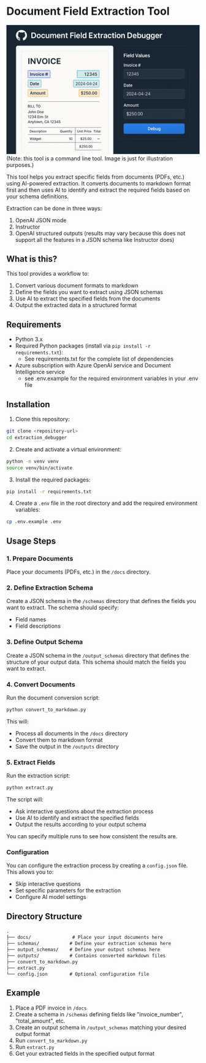 # Document Field Extraction Tool

![Document Field Extraction Tool Architecture](image.png)
(Note: this tool is a command line tool. Image is just for illustration purposes.)

This tool helps you extract specific fields from documents (PDFs, etc.) using AI-powered extraction. It converts documents to markdown format first and then uses AI to identify and extract the required fields based on your schema definitions.

Extraction can be done in three ways:

1. OpenAI JSON mode
2. Instructor
3. OpenAI structured outputs (results may vary because this does not support all the features in a JSON schema like Instructor does)

## What is this?

This tool provides a workflow to:
1. Convert various document formats to markdown
2. Define the fields you want to extract using JSON schemas
3. Use AI to extract the specified fields from the documents
4. Output the extracted data in a structured format

## Requirements

- Python 3.x
- Required Python packages (install via `pip install -r requirements.txt`):
  - See requirements.txt for the complete list of dependencies
- Azure subscription with Azure OpenAI service and Document Intelligence service
  - see .env.example for the required environment variables in your .env file

## Installation

1. Clone this repository:
```bash
git clone <repository-url>
cd extraction_debugger
```

2. Create and activate a virtual environment:

```bash
python -m venv venv
source venv/bin/activate
```

3. Install the required packages:
```bash
pip install -r requirements.txt
```

4. Create a `.env` file in the root directory and add the required environment variables:
```bash
cp .env.example .env
```

## Usage Steps

### 1. Prepare Documents
Place your documents (PDFs, etc.) in the `/docs` directory.

### 2. Define Extraction Schema
Create a JSON schema in the `/schemas` directory that defines the fields you want to extract. The schema should specify:
- Field names
- Field descriptions

### 3. Define Output Schema
Create a JSON schema in the `/output_schemas` directory that defines the structure of your output data. This schema should match the fields you want to extract.

### 4. Convert Documents
Run the document conversion script:
```bash
python convert_to_markdown.py
```
This will:
- Process all documents in the `/docs` directory
- Convert them to markdown format
- Save the output in the `/outputs` directory

### 5. Extract Fields
Run the extraction script:
```bash
python extract.py
```

The script will:
- Ask interactive questions about the extraction process
- Use AI to identify and extract the specified fields
- Output the results according to your output schema

You can specify multiple runs to see how consistent the results are.

### Configuration
You can configure the extraction process by creating a `config.json` file. This allows you to:
- Skip interactive questions
- Set specific parameters for the extraction
- Configure AI model settings

## Directory Structure

```
.
├── docs/               # Place your input documents here
├── schemas/           # Define your extraction schemas here
├── output_schemas/    # Define your output schemas here
├── outputs/           # Contains converted markdown files
├── convert_to_markdown.py
├── extract.py
└── config.json        # Optional configuration file
```

## Example

1. Place a PDF invoice in `/docs`
2. Create a schema in `/schemas` defining fields like "invoice_number", "total_amount", etc.
3. Create an output schema in `/output_schemas` matching your desired output format
4. Run `convert_to_markdown.py`
5. Run `extract.py`
6. Get your extracted fields in the specified output format
